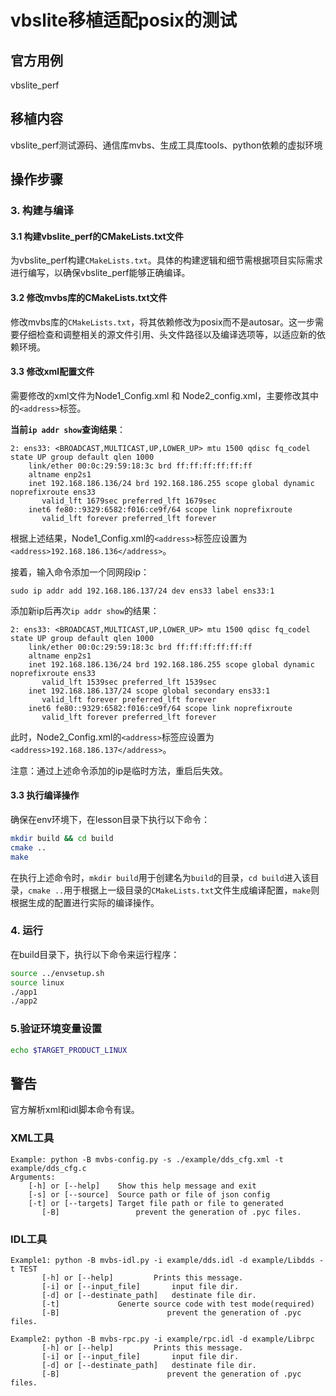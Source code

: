 # vbslite移植适配posix的测试

## 官方用例
vbslite_perf

## 移植内容
vbslite_perf测试源码、通信库mvbs、生成工具库tools、python依赖的虚拟环境

## 操作步骤
### 3. 构建与编译
#### 3.1 构建vbslite_perf的CMakeLists.txt文件
为vbslite_perf构建`CMakeLists.txt`。具体的构建逻辑和细节需根据项目实际需求进行编写，以确保vbslite_perf能够正确编译。

#### 3.2 修改mvbs库的CMakeLists.txt文件
修改mvbs库的`CMakeLists.txt`，将其依赖修改为posix而不是autosar。这一步需要仔细检查和调整相关的源文件引用、头文件路径以及编译选项等，以适应新的依赖环境。

#### 3.3 修改xml配置文件
需要修改的xml文件为Node1_Config.xml 和 Node2_config.xml，主要修改其中的`<address>`标签。

**当前`ip addr show`查询结果**：
```
2: ens33: <BROADCAST,MULTICAST,UP,LOWER_UP> mtu 1500 qdisc fq_codel state UP group default qlen 1000
    link/ether 00:0c:29:59:18:3c brd ff:ff:ff:ff:ff:ff
    altname enp2s1
    inet 192.168.186.136/24 brd 192.168.186.255 scope global dynamic noprefixroute ens33
       valid_lft 1679sec preferred_lft 1679sec
    inet6 fe80::9329:6582:f016:ce9f/64 scope link noprefixroute 
       valid_lft forever preferred_lft forever
```
根据上述结果，Node1_Config.xml的`<address>`标签应设置为`<address>192.168.186.136</address>`。

接着，输入命令添加一个同网段ip：
```
sudo ip addr add 192.168.186.137/24 dev ens33 label ens33:1
```

添加新ip后再次`ip addr show`的结果：
```
2: ens33: <BROADCAST,MULTICAST,UP,LOWER_UP> mtu 1500 qdisc fq_codel state UP group default qlen 1000
    link/ether 00:0c:29:59:18:3c brd ff:ff:ff:ff:ff:ff
    altname enp2s1
    inet 192.168.186.136/24 brd 192.168.186.255 scope global dynamic noprefixroute ens33
       valid_lft 1539sec preferred_lft 1539sec
    inet 192.168.186.137/24 scope global secondary ens33:1
       valid_lft forever preferred_lft forever
    inet6 fe80::9329:6582:f016:ce9f/64 scope link noprefixroute 
       valid_lft forever preferred_lft forever
```
此时，Node2_Config.xml的`<address>`标签应设置为`<address>192.168.186.137</address>`。

注意：通过上述命令添加的ip是临时方法，重启后失效。

#### 3.3 执行编译操作
确保在env环境下，在lesson目录下执行以下命令：
```bash
mkdir build && cd build
cmake ..
make 
```
在执行上述命令时，`mkdir build`用于创建名为`build`的目录，`cd build`进入该目录，`cmake ..`用于根据上一级目录的`CMakeLists.txt`文件生成编译配置，`make`则根据生成的配置进行实际的编译操作。

### 4. 运行
在build目录下，执行以下命令来运行程序：
```bash
source ../envsetup.sh
source linux
./app1
./app2
```

### 5.验证环境变量设置
```bash
echo $TARGET_PRODUCT_LINUX
```

## 警告
官方解析xml和idl脚本命令有误。

### XML工具
```shell
Example: python -B mvbs-config.py -s ./example/dds_cfg.xml -t example/dds_cfg.c
Arguments:
	[-h] or [--help]	Show this help message and exit
	[-s] or [--source]	Source path or file of json config
	[-t] or [--targets]	Target file path or file to generated
       [-B]                 prevent the generation of .pyc files.
```

### IDL工具
```shell
Example1: python -B mvbs-idl.py -i example/dds.idl -d example/Libdds -t TEST
       [-h] or [--help]			Prints this message.
       [-i] or [--input_file]		input file dir.
       [-d] or [--destinate_path]	destinate file dir.
       [-t]				Generte source code with test mode(required)
       [-B]                        prevent the generation of .pyc files.

Example2: python -B mvbs-rpc.py -i example/rpc.idl -d example/Librpc
       [-h] or [--help]			Prints this message.
       [-i] or [--input_file]		input file dir.
       [-d] or [--destinate_path]	destinate file dir.
       [-B]                        prevent the generation of .pyc files.
``` 